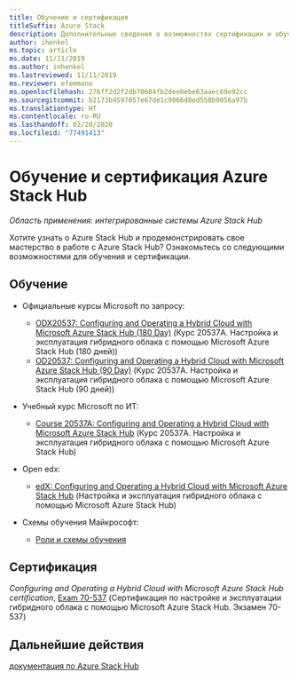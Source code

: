 ```yaml
---
title: Обучение и сертификация
titleSuffix: Azure Stack
description: Дополнительные сведения о возможностях сертификации и обучения Azure Stack Hub.
author: ihenkel
ms.topic: article
ms.date: 11/11/2019
ms.author: inhenkel
ms.lastreviewed: 11/11/2019
ms.reviewer: efemmano
ms.openlocfilehash: 276ff2d2f2db70684fb2dee0ebe63aaec69e92cc
ms.sourcegitcommit: b2173b4597057e67de1c9066d8ed550b9056a97b
ms.translationtype: HT
ms.contentlocale: ru-RU
ms.lasthandoff: 02/20/2020
ms.locfileid: "77491413"
---
```

# <a name="azure-stack-hub-training-and-certification"></a>Обучение и сертификация Azure Stack Hub

*Область применения: интегрированные системы Azure Stack Hub*

Хотите узнать о Azure Stack Hub и продемонстрировать свое мастерство в работе с Azure Stack Hub? Ознакомьтесь со следующими возможностями для обучения и сертификации.

## <a name="training"></a>Обучение

- Официальные курсы Microsoft по запросу:
   - [ODX20537: Configuring and Operating a Hybrid Cloud with Microsoft Azure Stack Hub (180 Day)](https://www.microsoft.com/learning/course.aspx?cid=ODX20537) (Курс 20537A. Настройка и эксплуатация гибридного облака с помощью Microsoft Azure Stack Hub (180 дней))
   - [OD20537: Configuring and Operating a Hybrid Cloud with Microsoft Azure Stack Hub (90 Day)](https://www.microsoft.com/learning/course.aspx?cid=OD20537) (Курс 20537A. Настройка и эксплуатация гибридного облака с помощью Microsoft Azure Stack Hub (90 дней))

- Учебный курс Microsoft по ИТ:
   - [Course 20537A: Configuring and Operating a Hybrid Cloud with Microsoft Azure Stack Hub](https://aka.ms/azsmoc) (Курс 20537A. Настройка и эксплуатация гибридного облака с помощью Microsoft Azure Stack Hub)

- Open edx:
   - [edX: Configuring and Operating a Hybrid Cloud with Microsoft Azure Stack Hub](https://aka.ms/AzureStackMOOC) (Настройка и эксплуатация гибридного облака с помощью Microsoft Azure Stack Hub)
   
- Схемы обучения Майкрософт:
   - [Роли и схемы обучения](https://azure.microsoft.com/training/learning-paths/)

## <a name="certification"></a>Сертификация

*Configuring and Operating a Hybrid Cloud with Microsoft Azure Stack Hub certification*, [Exam 70-537](https://www.microsoft.com/learning/exam-70-537.aspx) (Сертификация по настройке и эксплуатации гибридного облака с помощью Microsoft Azure Stack Hub. Экзамен 70-537)

## <a name="next-steps"></a>Дальнейшие действия

[документация по Azure Stack Hub](/azure-stack/operator)
